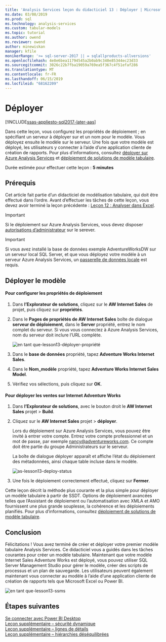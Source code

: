 ```yaml
---
title: 'Analysis Services leçon du didacticiel 13 : Déployer | Microsoft Docs'
ms.date: 03/08/2019
ms.prod: sql
ms.technology: analysis-services
ms.custom: tabular-models
ms.topic: tutorial
ms.author: owend
ms.reviewer: owend
author: minewiskan
manager: kfile
monikerRange: '>= sql-server-2017 || = sqlallproducts-allversions'
ms.openlocfilehash: 4e8e6bea11794545a2b0ab9c340e85344ec23d33
ms.sourcegitcommit: 3026c22b7fba19059a769ea5f367c4f51efaf286
ms.translationtype: MT
ms.contentlocale: fr-FR
ms.lasthandoff: 06/15/2019
ms.locfileid: "68162209"
---
```

# <a name="deploy"></a>Déployer

[!INCLUDE[ssas-appliesto-sql2017-later-aas](../../includes/ssas-appliesto-sql2017-later-aas.md)]

Dans cette leçon, vous configurez les propriétés de déploiement ; en spécifiant un serveur à déployer sur et un nom pour le modèle. Vous déployez ensuite le modèle sur le serveur. Une fois que votre modèle est déployé, les utilisateurs y connecter à l’aide d’une application cliente de création de rapports. Pour plus d’informations, consultez [déployer sur Azure Analysis Services](https://docs.microsoft.com/azure/analysis-services/analysis-services-deploy) et [déploiement de solutions de modèle tabulaire](../tabular-models/tabular-model-solution-deployment-ssas-tabular.md).  
  
Durée estimée pour effectuer cette leçon : **5 minutes**  
  
## <a name="prerequisites"></a>Prérequis  

Cet article fait partie d’un didacticiel de modélisation tabulaire, qui doit être effectué dans l’ordre. Avant d’effectuer les tâches de cette leçon, vous devez avoir terminé la leçon précédente : [Leçon 12 : Analyser dans Excel](../tutorial-tabular-1400/as-lesson-12-analyze-in-excel.md).  

> [!IMPORTANT]  
> Si le déploiement sur Azure Analysis Services, vous devez disposer [autorisations d’administrateur](https://docs.microsoft.com/azure/analysis-services/analysis-services-server-admins) sur le serever.  

> [!IMPORTANT]  
> Si vous avez installé la base de données exemple AdventureWorksDW sur un serveur local SQL Server, et que vous déployez votre modèle à un serveur Azure Analysis Services, un [passerelle de données locale](https://docs.microsoft.com/azure/analysis-services/analysis-services-gateway) est requis.
  
## <a name="deploy-the-model"></a>Déployer le modèle  
  
#### <a name="to-configure-deployment-properties"></a>Pour configurer les propriétés de déploiement  

  
1.  Dans **l’Explorateur de solutions**, cliquez sur le **AW Internet Sales** de projet, puis cliquez sur **propriétés**.  
  
2.  Dans le **Pages de propriétés de AW Internet Sales** boîte de dialogue **serveur de déploiement**, dans le **Server** propriété, entrez le nom complet du serveur. Si vous vous connectez à Azure Analysis Services, nom du serveur doit inclure l’URL complète.

    ![en tant que-lesson13-déployer-propriété](../tutorial-tabular-1400/media/as-lesson13-deploy-property.png)
  
3.  Dans le **base de données** propriété, tapez **Adventure Works Internet Sales**.  
  
4.  Dans le **Nom_modèle** propriété, tapez **Adventure Works Internet Sales Model**.  
  
5.  Vérifiez vos sélections, puis cliquez sur **OK**.  
  
#### <a name="to-deploy-the-adventure-works-internet-sales"></a>Pour déployer les ventes sur Internet Adventure Works
  
1.  Dans **l’Explorateur de solutions**, avec le bouton droit le **AW Internet Sales** projet > **Build**.  

2.  Cliquez sur le **AW Internet Sales** projet > **déployer**.

    Lors du déploiement sur Azure Analysis Services, vous pouvez être invité à entrer votre compte. Entrez votre compte professionnel et un mot de passe, par exemple nancy@adventureworks.com. Ce compte doit être partie du groupe Administrateurs sur le serveur.
  
    La boîte de dialogue déployer apparaît et affiche l’état du déploiement des métadonnées, ainsi chaque table incluse dans le modèle.  
    
    ![as-lesson13-deploy-status](../tutorial-tabular-1400/media/as-lesson13-deploy-status.png)
  
3. Une fois le déploiement correctement effectué, cliquez sur **Fermer**.  
  

Cette leçon décrit la méthode plus courante et la plus simple pour déployer un modèle tabulaire à partir de SSDT. Options de déploiement avancées telles que l’Assistant de déploiement ou l’automatisation avec XMLA et AMO fournissent une plus grande souplesse, la cohérence et les déploiements planifiés. Pour plus d’informations, consultez [déploiement de solutions de modèle tabulaire](../tabular-models/tabular-model-solution-deployment-ssas-tabular.md).

## <a name="conclusion"></a>Conclusion  
Félicitations ! Vous avez terminé de créer et déployer votre premier modèle tabulaire Analysis Services. Ce didacticiel vous a guidés dans les tâches courantes pour créer un modèle tabulaire. Maintenant que votre modèle Internet Sales Adventure Works est déployé, vous pouvez utiliser SQL Server Management Studio pour gérer le modèle, créer des scripts de processus et un plan de sauvegarde. Les utilisateurs peuvent également maintenant vous connecter au modèle à l’aide d’une application cliente de création de rapports tels que Microsoft Excel ou Power BI.  

![en tant que-lesson13-ssms](../tutorial-tabular-1400/media/as-lesson13-ssms.png)
  
  
  
## <a name="whats-next"></a>Étapes suivantes
[Se connecter avec Power BI Desktop](https://docs.microsoft.com/azure/analysis-services/analysis-services-connect-pbi)   
[Leçon supplémentaire – sécurité dynamique](../tutorial-tabular-1400/as-supplemental-lesson-dynamic-security.md)   
[Leçon supplémentaire – lignes de détails](../tutorial-tabular-1400/as-supplemental-lesson-detail-rows.md)   
[Leçon supplémentaire – hiérarchies déséquilibrées](../tutorial-tabular-1400/as-supplemental-lesson-ragged-hierarchies.md)   
